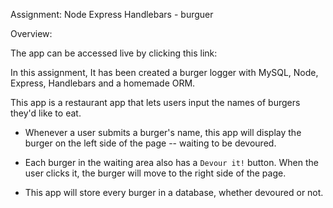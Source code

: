 
Assignment: Node Express Handlebars - burguer


Overview:

The app can be accessed live by clicking this link: 

In this assignment, It has been created a burger logger with MySQL, Node, Express, Handlebars and a homemade ORM.

This app is a restaurant app that lets users input the names of burgers they'd like to eat.

* Whenever a user submits a burger's name, this app will display the burger on the left side of the page -- waiting to be devoured.

* Each burger in the waiting area also has a `Devour it!` button. When the user clicks it, the burger will move to the right side of the page.

* This app will store every burger in a database, whether devoured or not.


